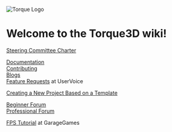 ![Torque Logo](http://static.garagegames.com/static/pg/logokits/Torque-Logo_H.png)

# Welcome to the Torque3D wiki!
[Steering Committee Charter](wiki/Steering-Committee-Charter)  

[Documentation](wiki/Documentation)  
[Contributing](wiki/Contributing)  
[Blogs](wiki/Blogs)  
[Feature Requests](https://garagegames.uservoice.com) at UserVoice

[Creating a New Project Based on a Template](wiki/Creating-a-New-Project-Based-on-a-Template)

[Beginner Forum](http://www.garagegames.com/community/forums/73)  
[Professional Forum](http://www.garagegames.com/community/forums/63)  

[FPS Tutorial](http://www.garagegames.com/products/torque-3d/fps) at GarageGames